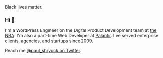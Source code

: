 Black lives matter.

### Hi 👋

I'm a WordPress Engineer on the Digital Product Development team at [the NBA][nba]. I'm also a part-time Web Developer at [Palantir][palantir]. I've served enterprise clients, agencies, and startups since 2009.

Reach me [@paul_shryock on Twitter][twitter].

[nba]: https://www.nba.com/
[palantir]: https://www.palantir.com/
[twitter]: https://twitter.com/paul_shryock
